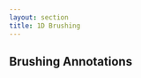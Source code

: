 ```yaml
---
layout: section
title: 1D Brushing
---
```


<div>
    <style>
        .axis path, line{
            fill: none;
            stroke: #222;
            shape-rendering: crispEdges;
        }

        .axis text {
            font-size: 11px;
        }

        .area {
            fill: #ddd;
            stroke: #aaa;
            stroke-width: 1;
        }

    </style>
</div>

# {{ page.title }}

## Creating the Chart

<!-- Chart Container -->
<div id="chart01" class="chart-example"></div>

<script>
    function areaChart1() {

        // Chart Attributes
        var width = 700,
            height = 300,
            margin = {top: 20, right: 20, bottom: 20, left: 50};

        // Time format
        var timeFormat = '%d-%b-%y';

        // Chart Creation
        function chart(selection) {
            selection.each(function(data) {

                // Select the container element and create the svg selection
                var div = d3.select(this),
                    svg = div.selectAll('svg').data([data]);

                // Initialize the svg element
                svg.enter().append('svg')
                    .call(chart.svgInit);

                // Initialize the svg element
                svg
                    .attr('width', width)
                    .attr('height', height);

                // Configure the time parser
                var parseDate = d3.time.format(timeFormat).parse;

                // Parse the data
                data.forEach(function(d) {
                    d.date = parseDate(d.date);
                    d.close = +d.close;
                });

                // Create the scales and axis
                var xScale = d3.time.scale()
                    .domain(d3.extent(data, function(d) { return d.date; }))
                    .range([0, width - margin.left - margin.right]);

                // Create the x axis
                var xAxis = d3.svg.axis()
                    .scale(xScale)
                    .orient('bottom');

                // Invoke the xAxis function on the corresponding group
                svg.select('g.xaxis').call(xAxis);

                // Y Axis and Scale
                var yScale = d3.scale.linear()
                    .domain([0, d3.max(data, function(d) { return d.close; })])
                    .range([height - margin.top - margin.bottom, 0]);

                var yAxis = d3.svg.axis()
                    .scale(yScale)
                    .orient('left');

                // Invoke the yAxis function of the y axis
                svg.select('g.yaxis').call(yAxis);

                // Chart Content

                // Create and configure the area generator
                var area = d3.svg.area()
                    .x(function(d) { return xScale(d.date); })
                    .y0(height - margin.top - margin.bottom)
                    .y1(function(d) { return yScale(d.close); });

                // Create the area path
                svg.select('g.chart').append("path")
                    .datum(data)
                    .attr("class", "area")
                    .attr("d", area);
            });
        }

        // Chart Initialization
        chart.svgInit = function(selection) {
            selection.each(function(data) {

                // Select the svg element
                var svg = d3.select(this);

                svg.append('g')
                    .attr('class', 'chart')
                    .attr('transform', function() {
                        var dx = margin.left,
                            dy = margin.top;
                        return 'translate(' + [dx, dy] + ')';
                    });

                // Create and transform the x axis group
                svg.append('g')
                    .attr('class', 'xaxis axis')
                    .attr('transform', function() {
                        var dx = margin.left,
                            dy = height - margin.top;
                        return 'translate(' + [dx, dy] + ')';
                    });

                // Create and transform the y axis group
                svg.append('g')
                    .attr('class', 'yaxis axis')
                    .attr('transform', function() {
                        var dx = margin.left,
                            dy = margin.top;

                        return 'translate(' + [dx, dy] + ')';
                    });
            });
        };

        // Accessors Methods

        // Width Accessor
        chart.width = function(w) {
            if (!arguments.length) { return width; }
            width = w;
            return chart;
        };

        // Height Accessor
        chart.height = function(h) {
            if (!arguments.length) { return height; }
            height = h;
            return chart;
        };

        // Margin Accessor
        chart.margin = function(m) {
            if (!arguments.length) { return margin; }
            margin = m;
            return chart;
        };

        // Time Format Accessor
        chart.timeFormat = function(fmt) {
            if (!arguments.length) { return timeFormat; }
            timeFormat = fmt;
            return chart;
        };

        return chart;
    }
</script>

<script>
    // Load the TSV Stock Data
    d3.tsv('{{ site.baseurl }}/data/aapl.tsv', function(error, data) {

        // Handle errors getting or parsing the data
        if (error) { console.error(error); }

        // Create and configure the area chart
        var chart = areaChart1();

        // Bind the chart to the container div
        d3.select('div#chart01')
            .datum(data)
            .call(chart);
    });
</script>


## Brushing

<div>
    <style>
        .brush rect {
            fill: #bbb;
            stroke: #bbb;
            stroke-width: 0.5;
            stroke-opacity: 0.4;
            fill-opacity: 0.05;
        }
    </style>
</div>


<div id="chart02" class="chart-example"></div>

<script>
    function areaChart2() {

        // Chart Attributes
        var width = 700,
            height = 300,
            margin = {top: 20, right: 20, bottom: 20, left: 50};

        // Time format
        var timeFormat = '%d-%b-%y';

        // Chart Creation
        function chart(selection) {
            selection.each(function(data) {

                // Select the container element and create the svg selection
                var div = d3.select(this),
                    svg = div.selectAll('svg').data([data]);

                // Initialize the svg element
                svg.enter().append('svg')
                    .call(chart.svgInit);

                // Initialize the svg element
                svg
                    .attr('width', width)
                    .attr('height', height);

                // Configure the time parser
                var parseDate = d3.time.format(timeFormat).parse;

                // Parse the data
                data.forEach(function(d) {
                    d.date = parseDate(d.date);
                    d.close = +d.close;
                });

                // Create the scales and axis
                var xScale = d3.time.scale()
                    .domain(d3.extent(data, function(d) { return d.date; }))
                    .range([0, width - margin.left - margin.right]);

                // Create the x axis
                var xAxis = d3.svg.axis()
                    .scale(xScale)
                    .orient('bottom');

                // Invoke the xAxis function on the corresponding group
                svg.select('g.xaxis').call(xAxis);

                // Y Axis and Scale
                var yScale = d3.scale.linear()
                    .domain([0, d3.max(data, function(d) { return d.close; })])
                    .range([height - margin.top - margin.bottom, 0]);

                var yAxis = d3.svg.axis()
                    .scale(yScale)
                    .orient('left');

                // Invoke the yAxis function of the y axis
                svg.select('g.yaxis').call(yAxis);

                // Chart Content

                // Create and configure the area generator
                var area = d3.svg.area()
                    .x(function(d) { return xScale(d.date); })
                    .y0(height - margin.top - margin.bottom)
                    .y1(function(d) { return yScale(d.close); });

                // Create the area path
                svg.select('g.chart').append("path")
                    .datum(data)
                    .attr("class", "area")
                    .attr("d", area);

                // Brushing
                // --------

                var brush = d3.svg.brush()
                    .x(xScale)
                    .on('brush', function() {
                        var brushExtent = d3.event.target.extent();
                        console.log(brushExtent);
                    });


                var gBrush = svg.select('g.brush')
                    .call(brush);

                // Change the height of the brushing rectangle
                gBrush.selectAll('rect')
                    .attr('height', height - margin.top - margin.bottom);


            });
        }

        // Chart Initialization
        chart.svgInit = function(selection) {
            selection.each(function(data) {

                // Select the svg element
                var svg = d3.select(this);

                svg.append('g')
                    .attr('class', 'chart')
                    .attr('transform', function() {
                        var dx = margin.left,
                            dy = margin.top;
                        return 'translate(' + [dx, dy] + ')';
                    });

                // Create and transform the x axis group
                svg.append('g')
                    .attr('class', 'xaxis axis')
                    .attr('transform', function() {
                        var dx = margin.left,
                            dy = height - margin.top;
                        return 'translate(' + [dx, dy] + ')';
                    });

                // Create and transform the y axis group
                svg.append('g')
                    .attr('class', 'yaxis axis')
                    .attr('transform', function() {
                        var dx = margin.left,
                            dy = margin.top;
                        return 'translate(' + [dx, dy] + ')';
                    });

                // Create and translate the brush container group
                var gBrush = svg.append('g')
                    .attr('class', 'brush')
                    .attr('transform', function() {
                        var dx = margin.left,
                            dy = margin.top;
                        return 'translate(' + [dx, dy] + ')';
                    });
            });
        };

        // Accessors Methods

        // Width Accessor
        chart.width = function(w) {
            if (!arguments.length) { return width; }
            width = w;
            return chart;
        };

        // Height Accessor
        chart.height = function(h) {
            if (!arguments.length) { return height; }
            height = h;
            return chart;
        };

        // Margin Accessor
        chart.margin = function(m) {
            if (!arguments.length) { return margin; }
            margin = m;
            return chart;
        };

        // Time Format Accessor
        chart.timeFormat = function(fmt) {
            if (!arguments.length) { return timeFormat; }
            timeFormat = fmt;
            return chart;
        };

        return chart;
    }
</script>

<script>
    // Load the TSV Stock Data
    d3.tsv('{{ site.baseurl }}/data/aapl.tsv', function(error, data) {

        // Handle errors getting or parsing the data
        if (error) { console.error(error); }

        // Create and configure the area chart
        var chart = areaChart2();

        // Bind the chart to the container div
        d3.select('div#chart02')
            .datum(data)
            .call(chart);
    });
</script>


## Brushing Annotations

<div id="chart04" class="chart-example"></div>

<script>
    function areaChart() {

        // Chart Attributes
        var width = 700,
            height = 300,
            margin = {top: 20, right: 20, bottom: 20, left: 50};

        // Time format
        var timeFormat = '%d-%b-%y';

        // Chart Creation
        function chart(selection) {
            selection.each(function(data) {

                // Select the container element and create the svg selection
                var div = d3.select(this),
                    svg = div.selectAll('svg').data([data]);

                // Initialize the svg element
                svg.enter().append('svg')
                    .call(chart.svgInit);

                // Initialize the svg element
                svg
                    .attr('width', width)
                    .attr('height', height);

                // Configure the time parser
                var parseDate = d3.time.format(timeFormat).parse;

                // Parse the data
                data.forEach(function(d) {
                    d.date = parseDate(d.date);
                    d.close = +d.close;
                });

                // Create the scales and axis
                var xScale = d3.time.scale()
                    .domain(d3.extent(data, function(d) { return d.date; }))
                    .range([0, width - margin.left - margin.right]);

                // Create the x axis
                var xAxis = d3.svg.axis()
                    .scale(xScale)
                    .orient('bottom');

                // Invoke the xAxis function on the corresponding group
                svg.select('g.xaxis').call(xAxis);

                // Y Axis and Scale
                var yScale = d3.scale.linear()
                    .domain([0, d3.max(data, function(d) { return d.close; })])
                    .range([height - margin.top - margin.bottom, 0]);

                var yAxis = d3.svg.axis()
                    .scale(yScale)
                    .orient('left');

                // Invoke the yAxis function of the y axis
                svg.select('g.yaxis').call(yAxis);

                // Chart Content

                // Create and configure the area generator
                var area = d3.svg.area()
                    .x(function(d) { return xScale(d.date); })
                    .y0(height - margin.top - margin.bottom)
                    .y1(function(d) { return yScale(d.close); });

                // Create the area path
                svg.select('g.chart').append("path")
                    .datum(data)
                    .attr("class", "area")
                    .attr("d", area);

                // Brush Listener function
                function brushListener() {
                    var s = d3.event.target.extent(),
                        dateA = s[0],
                        dateB = s[1],
                        priceA = 0,
                        priceB = 0,
                        dPrice = 0,
                        priceData = [];

                    // Filter the items within the brush extent
                    var items = data.filter(function(d) {
                            return (s[0] <= d.date) && (d.date <= s[1]);
                        });

                    // Compute the percentual variation of the period
                    if (items.length > 2) {

                        // Get the prices at the beginning and end of the period
                        priceB = items[0].close;
                        priceA = Math.max(items[items.length - 1].close, 1e-8);

                        // Price data
                        priceData = [
                            {date: dateA, price: priceA},
                            {date: dateB, price: priceB}
                        ];

                        // Compute the relative price variation
                        dPrice = 100 * (priceB - priceA) / priceA;

                        // Translate the price marker groups
                        var marker = gBrush.selectAll('g.price-marker')
                            .data(priceData)
                                .attr('transform', function(d) {
                                    var dx = xScale(dateA),
                                        dy = yScale(d.price);
                                    return 'translate(' + [dx, dy] + ')';
                                });

                        // Update the price labels
                        marker.select('text').text(function(d) {
                            return d.date.toLocaleDateString() + ' $' + d.price;
                        });

                        // Update the price line length
                        marker.select('line')
                            .attr('x2', function(d, i) {
                                return (xScale(dateB) - xScale(dateA));
                            });

                        // Update the variation label position and content
                        gBrush.select('text.variation')
                            .attr('x', xScale(dateB) + 4)
                            .attr('y', yScale((priceA + priceB) / 2))
                            .text(dPrice.toFixed(2) + ' %')
                            .attr('stroke', function() {
                                return dPrice > 0 ? '#204a87' : '#a40000';
                            });
                    }
                }


                // Configure the brush control
                var brush = d3.svg.brush()
                    .x(xScale)
                    .on('brush', brushListener);

                var gBrush = svg.select('g.brush').call(brush);

                // Change the height of the brushing rectangle
                gBrush.selectAll('rect')
                    .attr('height', height - margin.top - margin.bottom);


            });
        }

        // Chart Initialization
        chart.svgInit = function(selection) {
            selection.each(function(data) {

                // Select the svg element
                var svg = d3.select(this);

                svg.append('g')
                    .attr('class', 'chart')
                    .attr('transform', function() {
                        var dx = margin.left,
                            dy = margin.top;
                        return 'translate(' + [dx, dy] + ')';
                    });

                // Create and transform the x axis group
                svg.append('g')
                    .attr('class', 'xaxis axis')
                    .attr('transform', function() {
                        var dx = margin.left,
                            dy = height - margin.top;
                        return 'translate(' + [dx, dy] + ')';
                    });

                // Create and transform the y axis group
                svg.append('g')
                    .attr('class', 'yaxis axis')
                    .attr('transform', function() {
                        var dx = margin.left,
                            dy = margin.top;
                        return 'translate(' + [dx, dy] + ')';
                    });

                // Create and translate the brush container group
                var gBrush = svg.append('g')
                    .attr('class', 'brush')
                    .attr('transform', function() {
                        var dx = margin.left,
                            dy = margin.top;
                        return 'translate(' + [dx, dy] + ')';
                    });

                var gMarker = gBrush.selectAll('g.price-marker')
                    .data([0, 0])
                    .enter()
                    .append('g')
                    .attr('class', 'price-marker');

                gMarker.append('text')
                    .attr('x', -2)
                    .attr('text-anchor', 'end')
                    .attr('font-size', 11);

                gMarker.append('line')
                    .attr('stroke-dasharray', '5,5');

                gBrush.append('text')
                    .attr('class', 'variation')
                    .attr('font-size', 11);
            });
        };

        // Accessors Methods

        // Width Accessor
        chart.width = function(w) {
            if (!arguments.length) { return width; }
            width = w;
            return chart;
        };

        // Height Accessor
        chart.height = function(h) {
            if (!arguments.length) { return height; }
            height = h;
            return chart;
        };

        // Margin Accessor
        chart.margin = function(m) {
            if (!arguments.length) { return margin; }
            margin = m;
            return chart;
        };

        // Time Format Accessor
        chart.timeFormat = function(fmt) {
            if (!arguments.length) { return timeFormat; }
            timeFormat = fmt;
            return chart;
        };

        return chart;
    }
</script>

<script>
    // Load the TSV Stock Data
    d3.tsv('{{ site.baseurl }}/data/aapl.tsv', function(error, data) {

        // Handle errors getting or parsing the data
        if (error) { console.error(error); }

        // Create and configure the area chart
        var chart = areaChart();

        // Bind the chart to the container div
        d3.select('div#chart04')
            .datum(data)
            .call(chart);
    });
</script>

